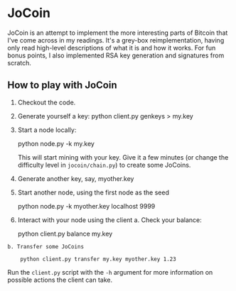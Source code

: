 # JoCoin

JoCoin is an attempt to implement the more interesting parts of Bitcoin
that I've come across in my readings. It's a grey-box reimplementation,
having only read high-level descriptions of what it is and how it works.
For fun bonus points, I also implemented RSA key generation and signatures
from scratch.

## How to play with JoCoin

  1. Checkout the code.
  2. Generate yourself a key:
        python client.py genkeys > my.key
  3. Start a node locally:

        python node.py -k my.key

     This will start mining with your key. Give it a few minutes (or
     change the difficulty level in `jocoin/chain.py`) to create some
     JoCoins.
  4. Generate another key, say, myother.key
  5. Start another node, using the first node as the seed

        python node.py -k myother.key localhost 9999

  5. Interact with your node using the client
    a. Check your balance:

        python client.py balance my.key

    b. Transfer some JoCoins

        python client.py transfer my.key myother.key 1.23

Run the `client.py` script with the `-h` argument for more information on
possible actions the client can take.
